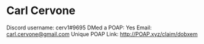 # Carl Cervone

Discord username: cerv1#9695
DMed a POAP: Yes
Email: carl.cervone@gmail.com
Unique POAP Link: http://POAP.xyz/claim/dobxem